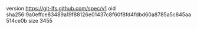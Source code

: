 version https://git-lfs.github.com/spec/v1
oid sha256:9a0effce83489a19f88126e01437c8f60f8fd4fdbd60a8785a5c845aa514ce0b
size 3455
